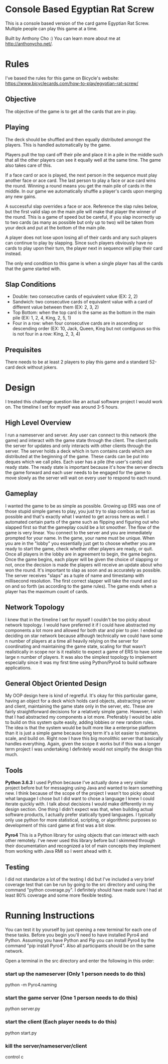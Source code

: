 # Console Based Egyptian Rat Screw
This is a console based version of the card game Egyptian Rat Screw. Multiple people can play this game at a time. 

Built by Anthony Cho :) You can learn more about me at http://anthonycho.net/.

# Rules
I've based the rules for this game on Bicycle's website:
https://www.bicyclecards.com/how-to-play/egyptian-rat-screw/

## Objective
The objective of the game is to get all the cards that are in play.

## Playing 
The deck should be shuffled and then equally distributed amongst the players. This is handled automatically by the game.

Players pull the top card off their pile and place it in a pile in the middle such that all the other players can see it equally well at the same time. The game also takes care of this.

If a face card or ace is played, the next person in the sequence must play another face or ace card. The last person to play a face or ace card wins the round. Winning a round means you get the main pile of cards in the middle. In our game we automatically shuffle a player's cards upon merging any new gains. 

A successful slap overrides a face or ace. Reference the slap rules below, but the first valid slap on the main pile will make that player the winner of the round. This is a game of speed but be careful, if you slap incorrectly up to two cards (as many as possible but only up to two) will be taken from your deck and put at the bottom of the main pile. 

A player does not lose upon losing all of their cards and any such players can continue to play by slapping. Since such players obviously have no cards to play upon their turn, the player next in sequence will play their card instead. 

The only end condition to this game is when a single player has all the cards that the game started with.

## Slap Conditions
- Double: two consecutive cards of equivalent value (EX: 2, 2) 
- Sandwich: two consecutive cards of equivalent value with a card of different value between them (EX: 2, 3, 2)
- Top Bottom: when the top card is the same as the bottom in the main pile (EX: 1, 2, 4, King, 2, 5, 1)
- Four in a row: when four consecutive cards are in ascending or descending order (EX: 10, Jack, Queen, King but not contiguous so this is not four in a row: King, 2, 3, 4)

## Prequisites
There needs to be at least 2 players to play this game and a standard 52-card deck without jokers.

# Design 
I treated this challenge question like an actual software project I would work on. The timeline I set for myself was around 3-5 hours. 

## High Level Overview
I run a nameserver and server. Any user can connect to this network (the game) and interact with the game state through the client. The client polls the server for updates and only interacts with other clients through the server. The server holds a deck which in turn contains cards which are distributed at the beginning of the game. These cards can be put into deques which we call piles. Each user has a pile (the user's cards) and ready state. The ready state is important because it's how the server directs the game forward and each user needs to be engaged for the game to move slowly as the server will wait on every user to respond to each round. 

## Gameplay
I wanted the game to be as simple as possible. Growing up ERS was one of those stupid simple games to play, you just try to slap combos as fast as possible and that's exactly what I wanted to get across here as well. I automated certain parts of the game such as flipping and figuring out who slapped first so that the gameplay could be a lot smoother. The flow of the game is very linear. You connect to the server and you are immediately prompted for your name. In the game, your name must be unique. When you are in the "lobby" you essentially just get to choose whether you are ready to start the game, check whether other players are ready, or quit. Once all players in the lobby are in agreement to begin, the game begins. Once the game begins, each player will be given the choice of slapping or not, once the decision is made the players will receive an update about who won the round. It's important to slap as soon and as accurately as possible. The server receives "slaps" as a tuple of name and timestamp with millisecond resolution. The first correct slapper will take the round and so on and so forth (as according to the game rules). The game ends when a player has the maximum count of cards.

## Network Topology
I knew that in the timeline I set for myself I couldn't be too picky about network topology. I would have preferred it if I could have abstracted my components a lot more and allowed for both star and pier to pier. I ended up deciding on star network because although technically we could have some n number of players at a time all heavily relying on the server for coordinating and maintaining the game state, scaling for that wasn't realistically in scope nor is it realistic to expect a game of ERS to have some large n number of players. It was also the simplest topology to implement especially since it was my first time using Python/Pyro4 to build software applications.

## General Object Oriented Design
My OOP design here is kind of regretful. It's okay for this particular game, having an object for a deck which holds card objects, abstracting server and client, maintaining the game state only in the server, etc. These are fairly straightforward decisions for a relatively simple game. However, I wish that I had abstracted my components a lot more. Preferably I would be able to build on this system quite easily, adding lobbies or new random rules. The idea is that the system would be built more like a enterprise platform than it is just a simple game because long term it's a lot easier to maintain, scale, and build on. Right now I have this big monolithic server that basically handles everything. Again, given the scope it works but if this was a longer term project I was undertaking I definitely would not simplify the design this much.

## Tools
**Python 3.6.3** 
I used Python because I've actually done a very similar project before but for messaging using Java and wanted to learn something new. I think because of the scope of the project I wasn't too picky about what language I chose but I did want to chose a language I knew I could iterate quickly with. I talk about decisions I would make differently in my design section. One thing I didn't expect was that, when building actual software products, I actually prefer statically typed languages. I typically only use python for more statistical, scripting, or algorithmic purposes so development of this card game at first was a bit slow.

**Pyro4**
This is a Python library for using objects that can interact with each other remotely. I've never used this library before but I skimmed through their documentation and recognized a lot of main concepts they implement from working with Java RMI so I went ahead with it. 

## Testing
I did not standarize a lot of the testing I did but I've included a very brief coverage test that can be run by going to the src directory and using the command "python coverage.py". I definitely should have made sure I had at least 80% coverage and some more flexible testing. 


# Running Instructions
You can test it by yourself by just opening a new terminal for each one of these tasks. Before you begin you'll need to have installed Pyro4 and Python. Assuming you have Python and Pip you can install Pyro4 by the command "pip install Pyro4". Also all participants should be on the same network.

Open a terminal in the src directory and enter the following in this order:

### start up the nameserver (Only 1 person needs to do this)
python -m Pyro4.naming

### start the game server (One 1 person needs to do this)
python server.py

### start the client (Each player needs to do this)
python start.py

### kill the server/nameserver/client
control c 